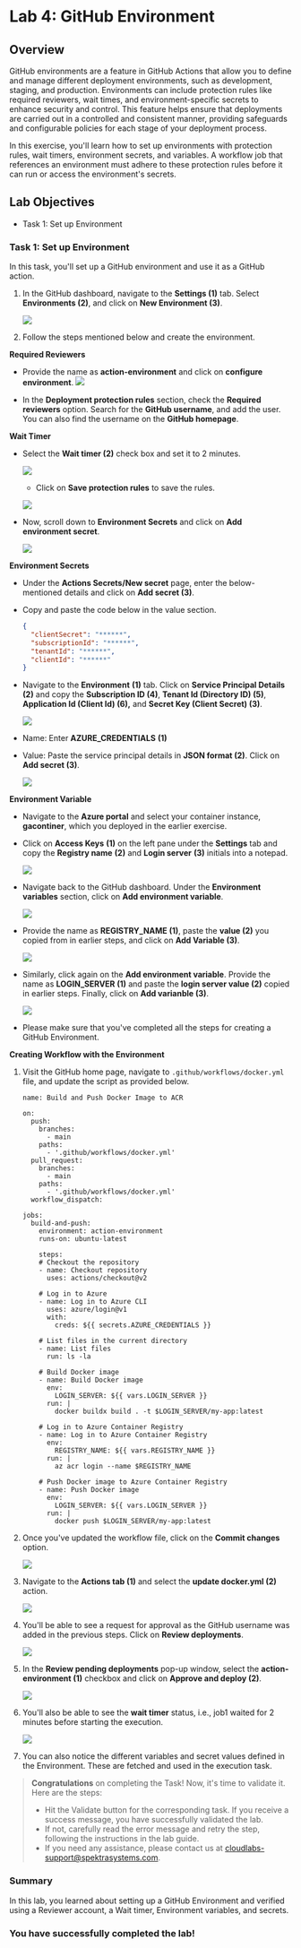 # Lab 4: GitHub Environment

## Overview

GitHub environments are a feature in GitHub Actions that allow you to define and manage different deployment environments, such as development, staging, and production. Environments can include protection rules like required reviewers, wait times, and environment-specific secrets to enhance security and control. This feature helps ensure that deployments are carried out in a controlled and consistent manner, providing safeguards and configurable policies for each stage of your deployment process.

In this exercise, you'll learn how to set up environments with protection rules, wait timers, environment secrets, and variables. A workflow job that references an environment must adhere to these protection rules before it can run or access the environment's secrets.

## Lab Objectives

- Task 1: Set up Environment

### Task 1: Set up Environment

In this task, you'll set up a GitHub environment and use it as a GitHub action.

1. In the GitHub dashboard, navigate to the **Settings (1)** tab. Select **Environments (2)**, and click on **New Environment (3)**.

   ![](../media/env1.png) 

1. Follow the steps mentioned below and create the environment. 

**Required Reviewers**
   - Provide the name as **action-environment** and click on **configure environment**.
     ![](../media/configure_env1.png) 

   - In the **Deployment protection rules** section, check the **Required reviewers** option. Search for the **GitHub username**, and add the user. You can also find the username on the **GitHub homepage**.

**Wait Timer**
   - Select the **Wait timer (2)** check box and set it to 2 minutes.

     ![](../media/env2(1).png)

     - Click on **Save protection rules** to save the rules.

     ![](../media/env39.png)

   - Now, scroll down to **Environment Secrets** and click on **Add environment secret**.

     ![](../media/env9.png)

   **Environment Secrets**

   - Under the **Actions Secrets/New secret** page, enter the below-mentioned details and click on **Add secret (3)**.

   - Copy and paste the code below in the value section.
   
      ```json
      {
        "clientSecret": "******",
        "subscriptionId": "******",
        "tenantId": "******",
        "clientId": "******"
      }
      ```

   - Navigate to the **Environment** **(1)** tab. Click on **Service Principal Details** **(2)** and copy the **Subscription ID (4)**, **Tenant Id (Directory ID) (5)**, **Application Id (Client Id) (6),** and **Secret Key (Client Secret) (3)**.

     ![](../media/ex2-t4-8.png)

   - Name: Enter **AZURE_CREDENTIALS** **(1)**
   - Value: Paste the service principal details in **JSON format (2)**. Click on **Add secret (3)**.

     ![](../media/env10(1).png)

**Environment Variable**

   - Navigate to the **Azure portal** and select your container instance, **gacontiner<inject key="DeploymentID" enableCopy="false"/>**, which you deployed in the earlier exercise.

   - Click on **Access Keys** **(1)** on the left pane under the **Settings** tab and copy the **Registry name** **(2)** and **Login server** **(3)** initials into a notepad.

     ![](../media/access-keys.png)

   - Navigate back to the GitHub dashboard. Under the **Environment variables** section, click on **Add environment variable**.
   
     ![](../media/env11.png)

   - Provide the name as **REGISTRY_NAME (1)**, paste the **value (2)** you copied from in earlier steps, and click on **Add Variable (3)**.

     ![](../media/env40.png)

   - Similarly, click again on the **Add environment variable**. Provide the name as **LOGIN_SERVER (1)** and paste the **login server value (2)** copied in earlier steps. Finally, click on **Add varianble (3)**.

     ![](../media/env41.png)

   - Please make sure that you've completed all the steps for creating a GitHub Environment. 

**Creating Workflow with the Environment**

1. Visit the GitHub home page, navigate to `.github/workflows/docker.yml` file, and update the script as provided below.

    ```
    name: Build and Push Docker Image to ACR
    
    on:
      push:
        branches:
          - main
        paths:
          - '.github/workflows/docker.yml'
      pull_request:
        branches:
          - main
        paths:
          - '.github/workflows/docker.yml'
      workflow_dispatch:
    
    jobs:
      build-and-push:
        environment: action-environment
        runs-on: ubuntu-latest
    
        steps:
        # Checkout the repository
        - name: Checkout repository
          uses: actions/checkout@v2
    
        # Log in to Azure
        - name: Log in to Azure CLI
          uses: azure/login@v1
          with:
            creds: ${{ secrets.AZURE_CREDENTIALS }}
    
        # List files in the current directory
        - name: List files
          run: ls -la
    
        # Build Docker image
        - name: Build Docker image
          env: 
            LOGIN_SERVER: ${{ vars.LOGIN_SERVER }}
          run: |
            docker buildx build . -t $LOGIN_SERVER/my-app:latest
    
        # Log in to Azure Container Registry
        - name: Log in to Azure Container Registry
          env:
            REGISTRY_NAME: ${{ vars.REGISTRY_NAME }}
          run: |
            az acr login --name $REGISTRY_NAME
    
        # Push Docker image to Azure Container Registry
        - name: Push Docker image
          env:
            LOGIN_SERVER: ${{ vars.LOGIN_SERVER }}
          run: |
            docker push $LOGIN_SERVER/my-app:latest
    ```

1. Once you've updated the workflow file, click on the **Commit changes** option.

   ![](../media/env53.png)

1. Navigate to the **Actions tab (1)** and select the **update docker.yml (2)** action.

   ![](../media/env54.png)

1. You'll be able to see a request for approval as the GitHub username was added in the previous steps. Click on **Review deployments**.

   ![](../media/env55.png)

1. In the **Review pending deployments** pop-up window, select the **action-environment (1)** checkbox and click on **Approve and deploy (2)**.

   ![](../media/env7.png)

1. You'll also be able to see the **wait timer** status, i.e., job1 waited for 2 minutes before starting the execution.

   ![](../media/env56.png)

1. You can also notice the different variables and secret values defined in the Environment. These are fetched and used in the execution task. 

>**Congratulations** on completing the Task! Now, it's time to validate it. Here are the steps:
> - Hit the Validate button for the corresponding task. If you receive a success message, you have successfully validated the lab. 
> - If not, carefully read the error message and retry the step, following the instructions in the lab guide.
> - If you need any assistance, please contact us at cloudlabs-support@spektrasystems.com.

   <validation step="95b21401-f634-4613-987c-463157d12a78" />

### Summary

In this lab, you learned about setting up a GitHub Environment and verified using a Reviewer account, a Wait timer, Environment variables, and secrets.

### You have successfully completed the lab!
